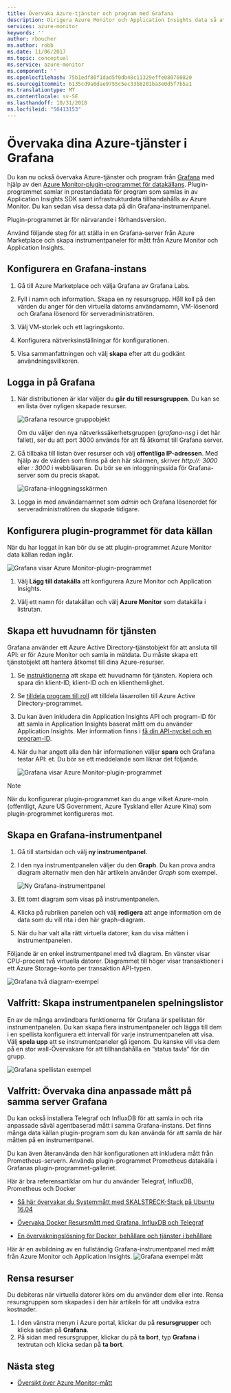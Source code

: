 ```yaml
---
title: Övervaka Azure-tjänster och program med Grafana
description: Dirigera Azure Monitor och Application Insights data så att du kan visa dem i Grafana.
services: azure-monitor
keywords: ''
author: rboucher
ms.author: robb
ms.date: 11/06/2017
ms.topic: conceptual
ms.service: azure-monitor
ms.component: ''
ms.openlocfilehash: 75b1edf80f1dad5f0db48c11329effe080760820
ms.sourcegitcommit: 6135cd9a0dae9755c5ec33b8201ba3e0d5f7b5a1
ms.translationtype: MT
ms.contentlocale: sv-SE
ms.lasthandoff: 10/31/2018
ms.locfileid: "50413153"
---
```

# <a name="monitor-your-azure-services-in-grafana"></a>Övervaka dina Azure-tjänster i Grafana
Du kan nu också övervaka Azure-tjänster och program från [Grafana](https://grafana.com/) med hjälp av den [Azure Monitor-plugin-programmet för datakällans](https://grafana.com/plugins/grafana-azure-monitor-datasource). Plugin-programmet samlar in prestandadata för program som samlas in av Application Insights SDK samt infrastrukturdata tillhandahålls av Azure Monitor. Du kan sedan visa dessa data på din Grafana-instrumentpanel.

Plugin-programmet är för närvarande i förhandsversion.

Använd följande steg för att ställa in en Grafana-server från Azure Marketplace och skapa instrumentpaneler för mått från Azure Monitor och Application Insights.

## <a name="set-up-a-grafana-instance"></a>Konfigurera en Grafana-instans
1. Gå till Azure Marketplace och välja Grafana av Grafana Labs.

2. Fyll i namn och information. Skapa en ny resursgrupp. Håll koll på den värden du anger för den virtuella datorns användarnamn, VM-lösenord och Grafana lösenord för serveradministratören.  

3. Välj VM-storlek och ett lagringskonto.

4. Konfigurera nätverksinställningar för konfigurationen.

5. Visa sammanfattningen och välj **skapa** efter att du godkänt användningsvillkoren.

## <a name="log-in-to-grafana"></a>Logga in på Grafana
1. När distributionen är klar väljer du **går du till resursgruppen**. Du kan se en lista över nyligen skapade resurser.

    ![Grafana resource gruppobjekt](media/monitor-send-to-grafana/grafana1.png)

    Om du väljer den nya nätverkssäkerhetsgruppen (*grafana-nsg* i det här fallet), ser du att port 3000 används för att få åtkomst till Grafana server.

2. Gå tillbaka till listan över resurser och välj **offentliga IP-adressen**. Med hjälp av de värden som finns på den här skärmen, skriver *http://<IP address>: 3000* eller  *<DNSName>: 3000* i webbläsaren. Du bör se en inloggningssida för Grafana-server som du precis skapat.

    ![Grafana-inloggningsskärmen](media/monitor-send-to-grafana/grafana2.png)

3. Logga in med användarnamnet som *admin* och Grafana lösenordet för serveradministratören du skapade tidigare.

## <a name="configure-data-source-plugin"></a>Konfigurera plugin-programmet för data källan

När du har loggat in kan bör du se att plugin-programmet Azure Monitor data källan redan ingår.

![Grafana visar Azure Monitor-plugin-programmet](media/monitor-send-to-grafana/grafana3.png)

1. Välj **Lägg till datakälla** att konfigurera Azure Monitor och Application Insights.

2. Välj ett namn för datakällan och välj **Azure Monitor** som datakälla i listrutan.


## <a name="create-a-service-principal"></a>Skapa ett huvudnamn för tjänsten

Grafana använder ett Azure Active Directory-tjänstobjekt för att ansluta till API: er för Azure Monitor och samla in mätdata. Du måste skapa ett tjänstobjekt att hantera åtkomst till dina Azure-resurser.

1. Se [instruktionerna](../active-directory/develop/howto-create-service-principal-portal.md) att skapa ett huvudnamn för tjänsten. Kopiera och spara din klient-ID, klient-ID och en klienthemlighet.

2. Se [tilldela program till roll](https://docs.microsoft.com/azure/azure-resource-manager/resource-group-create-service-principal-portal#assign-application-to-role) att tilldela läsarrollen till Azure Active Directory-programmet.     

3. Du kan även inkludera din Application Insights API och program-ID för att samla in Application Insights baserat mått om du använder Application Insights. Mer information finns i [få din API-nyckel och en program-ID](https://dev.applicationinsights.io/documentation/Authorization/API-key-and-App-ID).

4. När du har angett alla den här informationen väljer **spara** och Grafana testar API: et. Du bör se ett meddelande som liknar det följande.  

    ![Grafana visar Azure Monitor-plugin-programmet](media/monitor-send-to-grafana/grafana4-1.png)

> [!NOTE]
> När du konfigurerar plugin-programmet kan du ange vilket Azure-moln (offentligt, Azure US Government, Azure Tyskland eller Azure Kina) som plugin-programmet konfigureras mot.
>
>

## <a name="build-a-grafana-dashboard"></a>Skapa en Grafana-instrumentpanel

1. Gå till startsidan och välj **ny instrumentpanel**.

2. I den nya instrumentpanelen väljer du den **Graph**. Du kan prova andra diagram alternativ men den här artikeln använder *Graph* som exempel.

    ![Ny Grafana-instrumentpanel](media/monitor-send-to-grafana/grafana5.png)

3. Ett tomt diagram som visas på instrumentpanelen.

4. Klicka på rubriken panelen och välj **redigera** att ange information om de data som du vill rita i den här graph-diagram.

5. När du har valt alla rätt virtuella datorer, kan du visa måtten i instrumentpanelen.

Följande är en enkel instrumentpanel med två diagram. En vänster visar CPU-procent två virtuella datorer. Diagrammet till höger visar transaktioner i ett Azure Storage-konto per transaktion API-typen.

![Grafana två diagram-exempel](media/monitor-send-to-grafana/grafana6.png)


## <a name="optional-create-dashboard-playlists"></a>Valfritt: Skapa instrumentpanelen spelningslistor

En av de många användbara funktionerna för Grafana är spellistan för instrumentpanelen. Du kan skapa flera instrumentpaneler och lägga till dem i en spellista konfigurera ett intervall för varje instrumentpanelen att visa. Välj **spela upp** att se instrumentpaneler gå igenom. Du kanske vill visa dem på en stor wall-Övervakare för att tillhandahålla en ”status tavla” för din grupp.

![Grafana spellistan exempel](media/monitor-send-to-grafana/grafana7.png)


## <a name="optional-monitor-your-custom-metrics-in-the-same-grafana-server"></a>Valfritt: Övervaka dina anpassade mått på samma server Grafana

Du kan också installera Telegraf och InfluxDB för att samla in och rita anpassade såväl agentbaserad mått i samma Grafana-instans. Det finns många data källan plugin-program som du kan använda för att samla de här måtten på en instrumentpanel.

Du kan även återanvända den här konfigurationen att inkludera mått från Prometheus-servern. Använda plugin-programmet Prometheus datakälla i Grafanas plugin-programmet-galleriet.

Här är bra referensartiklar om hur du använder Telegraf, InfluxDB, Prometheus och Docker
 - [Så här övervakar du Systemmått med SKALSTRECK-Stack på Ubuntu 16.04](https://www.digitalocean.com/community/tutorials/how-to-monitor-system-metrics-with-the-tick-stack-on-ubuntu-16-04)

 - [Övervaka Docker Resursmått med Grafana, InfluxDB och Telegraf](https://blog.vpetkov.net/2016/08/04/monitor-docker-resource-metrics-with-grafana-influxdb-and-telegraf/)

 - [En övervakningslösning för Docker, behållare och tjänster i behållare](https://stefanprodan.com/2016/a-monitoring-solution-for-docker-hosts-containers-and-containerized-services/)

Här är en avbildning av en fullständig Grafana-instrumentpanel med mått från Azure Monitor och Application Insights.
![Grafana exempel mått](media/monitor-send-to-grafana/grafana8.png)


## <a name="clean-up-resources"></a>Rensa resurser

Du debiteras när virtuella datorer körs om du använder dem eller inte. Rensa resursgruppen som skapades i den här artikeln för att undvika extra kostnader.

1. I den vänstra menyn i Azure portal, klickar du på **resursgrupper** och klicka sedan på **Grafana**.
2. På sidan med resursgrupper, klickar du på **ta bort**, typ **Grafana** i textrutan och klicka sedan på **ta bort**.

## <a name="next-steps"></a>Nästa steg
* [Översikt över Azure Monitor-mått](monitoring-overview-metrics.md)
